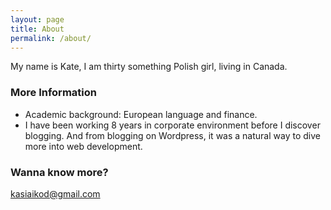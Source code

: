 ```yaml
---
layout: page
title: About
permalink: /about/
---
```


My name is Kate, I am thirty something Polish girl, living in Canada.

### More Information

* Academic background: European language and finance.
* I have been working 8 years in corporate environment before I discover blogging. And from blogging on Wordpress, it was a natural way to dive more into web development.

### Wanna know more?

[kasiaikod@gmail.com](mailto:info@kasiaikod.pl)
